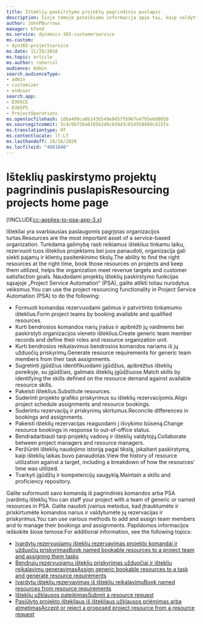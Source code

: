 ```yaml
---
title: Išteklių paskirstymo projektų pagrindinis puslapis
description: Šioje temoje pateikiama informacija apie tai, kaip valdyti išteklių galimybes „Project Service Automation (PSA) for Dynamics 365“.
author: JohnPBurrows
manager: kfend
ms.service: dynamics-365-customerservice
ms.custom:
- dyn365-projectservice
ms.date: 11/28/2018
ms.topic: article
ms.author: ruhercul
audience: Admin
search.audienceType:
- admin
- customizer
- enduser
search.app:
- D365CE
- D365PS
- ProjectOperations
ms.openlocfilehash: 1d6a499ca8b143b549e0457fb967e4795e608050
ms.sourcegitcommit: 5c4c9bf3ba018562d6cb3443c01d550489c415fa
ms.translationtype: HT
ms.contentlocale: lt-LT
ms.lasthandoff: 10/16/2020
ms.locfileid: "4081048"
---
```

# <a name="resourcing-projects-home-page"></a><span data-ttu-id="7a33b-103">Išteklių paskirstymo projektų pagrindinis puslapis</span><span class="sxs-lookup"><span data-stu-id="7a33b-103">Resourcing projects home page</span></span>

[!INCLUDE[cc-applies-to-psa-app-3.x](../includes/cc-applies-to-psa-app-3x.md)]

<span data-ttu-id="7a33b-104">Ištekliai yra svarbiausias paslaugomis pagrįstas organizacijos turtas.</span><span class="sxs-lookup"><span data-stu-id="7a33b-104">Resources are the most important asset of a service-based organization.</span></span> <span data-ttu-id="7a33b-105">Turėdama galimybę rasti reikiamus išteklius tinkamu laiku, rezervuoti tuos išteklius projektams bei juos panaudoti, organizacija gali siekti pajamų ir klientų pasitenkinimo tikslų.</span><span class="sxs-lookup"><span data-stu-id="7a33b-105">The ability to find the right resources at the right time, book those resources on projects and keep them utilized, helps the organization meet revenue targets and customer satisfaction goals.</span></span> <span data-ttu-id="7a33b-106">Naudodami projektų išteklių paskirstymo funkcijas sąsajoje „Project Service Automation“ (PSA), galite atlikti toliau nurodytus veiksmus.</span><span class="sxs-lookup"><span data-stu-id="7a33b-106">You can use the project resourcing functionality in Project Service Automation (PSA) to do the following:</span></span>

- <span data-ttu-id="7a33b-107">Formuoti komandas rezervuodami galimus ir patvirtinto tinkamumo išteklius.</span><span class="sxs-lookup"><span data-stu-id="7a33b-107">Form project teams by booking available and qualified resources.</span></span>
- <span data-ttu-id="7a33b-108">Kurti bendrosios komandos narių įrašus ir apibrėžti jų vaidmenis bei paskirstyti organizacijos vieneto išteklius.</span><span class="sxs-lookup"><span data-stu-id="7a33b-108">Create generic team member records and define their roles and resource organization unit.</span></span>
- <span data-ttu-id="7a33b-109">Kurti bendrosios reikalavimus bendrosios komandos nariams iš jų užduočių priskyrimų.</span><span class="sxs-lookup"><span data-stu-id="7a33b-109">Generate resource requirements for generic team members from their task assignments.</span></span>
- <span data-ttu-id="7a33b-110">Sugretinti įgūdžius identifikuodami įgūdžius, apibrėžtus išteklių poreikyje, su įgūdžiais, galimais išteklių įgūdžiuose.</span><span class="sxs-lookup"><span data-stu-id="7a33b-110">Match skills by identifying the skills defined on the resource demand against available resource skills.</span></span>
- <span data-ttu-id="7a33b-111">Pakeisti išteklius.</span><span class="sxs-lookup"><span data-stu-id="7a33b-111">Substitute resources.</span></span>
- <span data-ttu-id="7a33b-112">Suderinti projekto grafiko priskyrimus su išteklių rezervacijomis.</span><span class="sxs-lookup"><span data-stu-id="7a33b-112">Align project schedule assignments and resource bookings.</span></span>
- <span data-ttu-id="7a33b-113">Suderintu rezervacijų ir priskyrimų skirtumus.</span><span class="sxs-lookup"><span data-stu-id="7a33b-113">Reconcile differences in bookings and assignments.</span></span>
- <span data-ttu-id="7a33b-114">Pakeisti išteklių rezervacijas reaguodami į išvykimo būseną.</span><span class="sxs-lookup"><span data-stu-id="7a33b-114">Change resource bookings in response to out-of-office status.</span></span>
- <span data-ttu-id="7a33b-115">Bendradarbiauti tarp projektų vadovų ir išteklių valdytojų.</span><span class="sxs-lookup"><span data-stu-id="7a33b-115">Collaborate between project managers and resource managers.</span></span>
- <span data-ttu-id="7a33b-116">Peržiūrėti išteklių naudojimo istoriją pagal tikslą, įskaitant paskirstymą, kaip išteklių laikas buvo panaudotas.</span><span class="sxs-lookup"><span data-stu-id="7a33b-116">View the history of resource utilization against a target, including a breakdown of how the resources' time was utilized.</span></span>
- <span data-ttu-id="7a33b-117">Tvarkyti įgūdžių ir kompetencijų saugyklą.</span><span class="sxs-lookup"><span data-stu-id="7a33b-117">Maintain a skills and proficiency repository.</span></span>


<span data-ttu-id="7a33b-118">Galite suformuoti savo komandą iš pagrindinės komandos arba PSA įvardintų išteklių.</span><span class="sxs-lookup"><span data-stu-id="7a33b-118">You can staff your project with a team of generic or named resources in PSA.</span></span> <span data-ttu-id="7a33b-119">Galite naudoti įvairius metodus, kad įtrauktumėte ir priskirtumėte komandos narius ir valdytumėte jų rezervacijas ir priskyrimus.</span><span class="sxs-lookup"><span data-stu-id="7a33b-119">You can use various methods to add and assign team members and to manage their bookings and assignments.</span></span> <span data-ttu-id="7a33b-120">Papildomos informacijos ieškokite šiose temose:</span><span class="sxs-lookup"><span data-stu-id="7a33b-120">For additional information, see the following topics:</span></span>

- [<span data-ttu-id="7a33b-121">Įvardytų rezervuojamų išteklių rezervavimas projekto komandai ir užduočių priskyrimas</span><span class="sxs-lookup"><span data-stu-id="7a33b-121">Book named bookable resources to a project team and assigning them tasks</span></span>](assign-named-bookable-resource.md)
- [<span data-ttu-id="7a33b-122">Bendrųjų rezervuojamų išteklių priskyrimas užduočiai ir išteklių reikalavimų generavimas</span><span class="sxs-lookup"><span data-stu-id="7a33b-122">Assign generic bookable resources to a task and generate resource requirements</span></span>](assign-generic-bookable-resource.md)
- [<span data-ttu-id="7a33b-123">Įvardytų išteklių rezervavimas iš išteklių reikalavimų</span><span class="sxs-lookup"><span data-stu-id="7a33b-123">Book named resources from resource requirements</span></span>](book-named-resource.md)
- [<span data-ttu-id="7a33b-124">Išteklių užklausos pateikimas</span><span class="sxs-lookup"><span data-stu-id="7a33b-124">Submit a resource request</span></span>](submit-resource-request.md)
- [<span data-ttu-id="7a33b-125">Pasiūlyto projekto ištekliaus iš ištekliaus užklausos priėmimas arba atmetimas</span><span class="sxs-lookup"><span data-stu-id="7a33b-125">Accept or reject a proposed project resource from a resource request</span></span>](accept-reject-proposed-resource.md)
